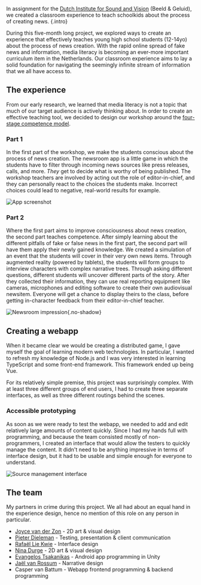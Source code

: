 In assignment for the [Dutch Institute for Sound and Vision](https://www.beeldengeluid.nl/) (Beeld & Geluid), we created a classroom experience to teach schoolkids about the process of creating news. {.intro}

During this five-month long project, we explored ways to create an experience that effectively teaches young high school students (12-14yo) about the process of news creation. With the rapid online spread of fake news and information, media literacy is becoming an ever-more important curriculum item in the Netherlands. Our classroom experience aims to lay a solid foundation for navigating the seemingly infinite stream of information that we all have access to.

## The experience
From our early research, we learned that media literacy is not a topic that much of our target audience is actively thinking about. In order to create an effective teaching tool, we decided to design our workshop around the [four-stage competence model](https://en.wikipedia.org/wiki/Four_stages_of_competence). 

### Part 1

In the first part of the workshop, we make the students conscious about the process of news creation. The newsroom app is a little game in which the students have to filter through incoming news sources like press releases, calls, and more. _They_ get to decide what is worthy of being published. The workshop teachers are involved by acting out the role of editor-in-chief, and they can personally react to the choices the students make. Incorrect choices could lead to negative, real-world results for example.

![App screenshot](/project_content/journalist/webapp.jpg)

### Part 2

Where the first part aims to improve consciousness about news creation, the second part teaches competence. After simply learning about the different pitfalls of fake or false news in the first part, the second part will have them apply their newly gained knowledge. We created a simulation of an event that the students will cover in their very own news items. Through augmented reality (powered by tablets), the students will form groups to interview characters with complex narrative trees. Through asking different questions, different students will uncover different parts of the story. After they collected their information, they can use real reporting equipment like cameras, microphones and editing software to create their own audiovisual newsitem. Everyone will get a chance to display theirs to the class, before getting in-character feedback from their editor-in-chief teacher.

![Newsroom impression](/project_content/journalist/part2.jpg){.no-shadow}

## Creating a webapp
When it became clear we would be creating a distributed game, I gave myself the goal of learning modern web technologies. In particular, I wanted to refresh my knowledge of Node.js and I was very interested in learning TypeScript and some front-end framework. This framework ended up being Vue.

For its relatively simple premise, this project was surprisingly complex. With at least three different groups of end users, I had to create three separate interfaces, as well as three different routings behind the scenes. 

### Accessible prototyping
 As soon as we were ready to test the webapp, we needed to add and edit relatively large amounts of content quickly. Since I had my hands full with programming, and because the team consisted mostly of non-programmers, I created an interface that would allow the testers to quickly manage the content. It didn't need to be anything impressive in terms of interface design, but it had to be usable and simple enough for everyone to understand.

![Source management interface](/project_content/journalist/manage.png)

## The team
My partners in crime during this project. We all had about an equal hand in the experience design, hence no mention of this role on any person in particular.

- [Joyce van der Zon](http://jrochel.portfoliobox.me/) - 2D art & visual design
- [Pieter Dieleman](https://nl.linkedin.com/in/pieter-dieleman-b87506a4) - Testing, presentation & client communication
- [Rafaël Lie Kwie](https://dribbble.com/Rulk) - Interface design
- [Nina Durge](https://www.ninadurge.com/) - 2D art & visual design
- [Evangelos Tsakanikas](https://www.linkedin.com/in/evangelos-tsakanikas-04413817a/) - Android app programming in Unity
- [Jaël van Rossum](mailto:jael.vanrossum@student.hku.nl) - Narrative design
- Casper van Battum - Webapp frontend programming & backend programming